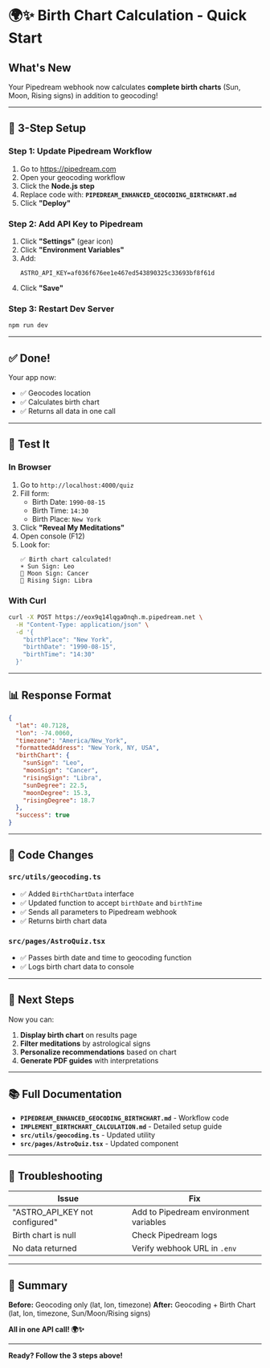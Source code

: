 # 🌍✨ Birth Chart Calculation - Quick Start

## What's New

Your Pipedream webhook now calculates **complete birth charts** (Sun, Moon, Rising signs) in addition to geocoding!

---

## 🚀 3-Step Setup

### Step 1: Update Pipedream Workflow

1. Go to https://pipedream.com
2. Open your geocoding workflow
3. Click the **Node.js step**
4. Replace code with: **`PIPEDREAM_ENHANCED_GEOCODING_BIRTHCHART.md`**
5. Click **"Deploy"**

### Step 2: Add API Key to Pipedream

1. Click **"Settings"** (gear icon)
2. Click **"Environment Variables"**
3. Add:
   ```
   ASTRO_API_KEY=af036f676ee1e467ed543890325c33693bf8f61d
   ```
4. Click **"Save"**

### Step 3: Restart Dev Server

```bash
npm run dev
```

---

## ✅ Done!

Your app now:
- ✅ Geocodes location
- ✅ Calculates birth chart
- ✅ Returns all data in one call

---

## 🧪 Test It

### In Browser

1. Go to `http://localhost:4000/quiz`
2. Fill form:
   - Birth Date: `1990-08-15`
   - Birth Time: `14:30`
   - Birth Place: `New York`
3. Click **"Reveal My Meditations"**
4. Open console (F12)
5. Look for:
   ```
   ✅ Birth chart calculated!
   ☀️ Sun Sign: Leo
   🌙 Moon Sign: Cancer
   🌅 Rising Sign: Libra
   ```

### With Curl

```bash
curl -X POST https://eox9q14lqga0nqh.m.pipedream.net \
  -H "Content-Type: application/json" \
  -d '{
    "birthPlace": "New York",
    "birthDate": "1990-08-15",
    "birthTime": "14:30"
  }'
```

---

## 📊 Response Format

```json
{
  "lat": 40.7128,
  "lon": -74.0060,
  "timezone": "America/New_York",
  "formattedAddress": "New York, NY, USA",
  "birthChart": {
    "sunSign": "Leo",
    "moonSign": "Cancer",
    "risingSign": "Libra",
    "sunDegree": 22.5,
    "moonDegree": 15.3,
    "risingDegree": 18.7
  },
  "success": true
}
```

---

## 📝 Code Changes

### `src/utils/geocoding.ts`
- ✅ Added `BirthChartData` interface
- ✅ Updated function to accept `birthDate` and `birthTime`
- ✅ Sends all parameters to Pipedream webhook
- ✅ Returns birth chart data

### `src/pages/AstroQuiz.tsx`
- ✅ Passes birth date and time to geocoding function
- ✅ Logs birth chart data to console

---

## 🎯 Next Steps

Now you can:

1. **Display birth chart** on results page
2. **Filter meditations** by astrological signs
3. **Personalize recommendations** based on chart
4. **Generate PDF guides** with interpretations

---

## 📚 Full Documentation

- **`PIPEDREAM_ENHANCED_GEOCODING_BIRTHCHART.md`** - Workflow code
- **`IMPLEMENT_BIRTHCHART_CALCULATION.md`** - Detailed setup guide
- **`src/utils/geocoding.ts`** - Updated utility
- **`src/pages/AstroQuiz.tsx`** - Updated component

---

## 🐛 Troubleshooting

| Issue | Fix |
|-------|-----|
| "ASTRO_API_KEY not configured" | Add to Pipedream environment variables |
| Birth chart is null | Check Pipedream logs |
| No data returned | Verify webhook URL in `.env` |

---

## 🎉 Summary

**Before:** Geocoding only (lat, lon, timezone)
**After:** Geocoding + Birth Chart (lat, lon, timezone, Sun/Moon/Rising signs)

**All in one API call! 🌍✨**

---

**Ready? Follow the 3 steps above!**

